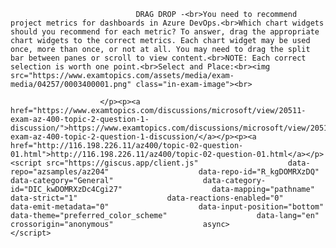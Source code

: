 <p class="card-text">
							
								DRAG DROP -<br>You need to recommend project metrics for dashboards in Azure DevOps.<br>Which chart widgets should you recommend for each metric? To answer, drag the appropriate chart widgets to the correct metrics. Each chart widget may be used once, more than once, or not at all. You may need to drag the split bar between panes or scroll to view content.<br>NOTE: Each correct selection is worth one point.<br>Select and Place:<br><img src="https://www.examtopics.com/assets/media/exam-media/04257/0003400001.png" class="in-exam-image"><br>
							
						</p><p><a href="https://www.examtopics.com/discussions/microsoft/view/20511-exam-az-400-topic-2-question-1-discussion/">https://www.examtopics.com/discussions/microsoft/view/20511-exam-az-400-topic-2-question-1-discussion/</a></p><p><a href="http://116.198.226.11/az400/topic-02-question-01.html">http://116.198.226.11/az400/topic-02-question-01.html</a></p><script src="https://giscus.app/client.js"                    data-repo="azsamples/az204"                    data-repo-id="R_kgDOMRXzDQ"                    data-category="General"                    data-category-id="DIC_kwDOMRXzDc4Cgi27"                    data-mapping="pathname"                    data-strict="1"                    data-reactions-enabled="0"                    data-emit-metadata="0"                    data-input-position="bottom"                    data-theme="preferred_color_scheme"                    data-lang="en"                    crossorigin="anonymous"                    async>                    </script>
